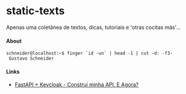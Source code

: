 # static-texts

Apenas uma coletânea de textos, dicas, tutoriais e 'otras cocitas más'...


#### About
```console
schneider@localhost:~$ finger `id -un` | head -1 | cut -d: -f3-
 Gustavo Schneider
```

#### Links
- [FastAPI + Keycloak - Construí minha API. E Agora?](fastapi/FastAPI+Keycloak+-+Construí+minha+API+E+Agora.html)
